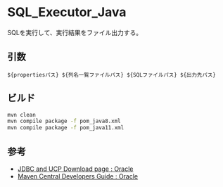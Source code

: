 # SQL_Executor_Java
SQLを実行して、実行結果をファイル出力する。

## 引数

```
${propertiesパス} ${列名一覧ファイルパス} ${SQLファイルパス} ${出力先パス}
```

## ビルド

``` bash
mvn clean 
mvn compile package -f pom_java8.xml
mvn compile package -f pom_java11.xml
```

## 参考

- [JDBC and UCP Download page : Oracle](https://sampleuser0001.github.io/cloud9_note/Java/Java.html)
- [Maven Central Developers Guide : Oracle](https://www.oracle.com/database/technologies/maven-central-guide.html)